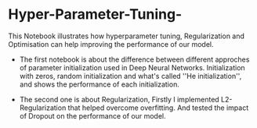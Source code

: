 # Hyper-Parameter-Tuning-
This Notebook illustrates how hyperparameter tuning, Regularization and Optimisation can help improving the performance of our model.

* The first notebook is about the difference between different approches of parameter initialization used in Deep Neural Networks. Initialization with zeros, random initialization and what's called ''He initialization'', and shows the performance of each initialization.

* The second one is about Regularization, Firstly I implemented L2-Regularization that helped overcome overfitting. And tested the impact of Dropout on the performance of our model.
